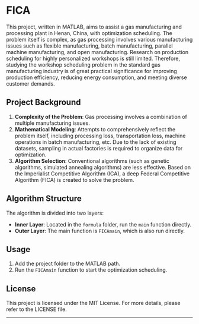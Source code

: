 # FICA

This project, written in MATLAB, aims to assist a gas manufacturing and processing plant in Henan, China, with optimization scheduling. The problem itself is complex, as gas processing involves various manufacturing issues such as flexible manufacturing, batch manufacturing, parallel machine manufacturing, and open manufacturing. Research on production scheduling for highly personalized workshops is still limited. Therefore, studying the workshop scheduling problem in the standard gas manufacturing industry is of great practical significance for improving production efficiency, reducing energy consumption, and meeting diverse customer demands.

## Project Background

1. **Complexity of the Problem**: Gas processing involves a combination of multiple manufacturing issues.
2. **Mathematical Modeling**: Attempts to comprehensively reflect the problem itself, including processing loss, transportation loss, machine operations in batch manufacturing, etc. Due to the lack of existing datasets, sampling in actual factories is required to organize data for optimization.
3. **Algorithm Selection**: Conventional algorithms (such as genetic algorithms, simulated annealing algorithms) are less effective. Based on the Imperialist Competitive Algorithm (ICA), a deep Federal Competitive Algorithm (FICA) is created to solve the problem.

## Algorithm Structure

The algorithm is divided into two layers:
- **Inner Layer**: Located in the `formula` folder, run the `main` function directly.
- **Outer Layer**: The main function is `FICAmain`, which is also run directly.

## Usage

1. Add the project folder to the MATLAB path.
2. Run the `FICAmain` function to start the optimization scheduling.

## License

This project is licensed under the MIT License. For more details, please refer to the LICENSE file.

---
